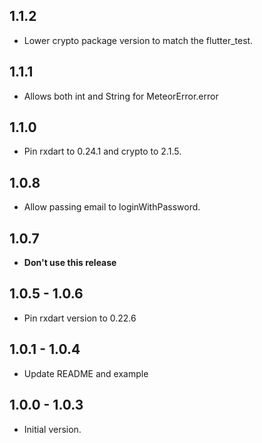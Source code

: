 ## 1.1.2
- Lower crypto package version to match the flutter_test.

## 1.1.1
- Allows both int and String for MeteorError.error

## 1.1.0

- Pin rxdart to 0.24.1 and crypto to 2.1.5.

## 1.0.8

- Allow passing email to loginWithPassword.

## 1.0.7

- **Don't use this release**

## 1.0.5 - 1.0.6

- Pin rxdart version to 0.22.6

## 1.0.1 - 1.0.4

- Update README and example

## 1.0.0 - 1.0.3

- Initial version.
